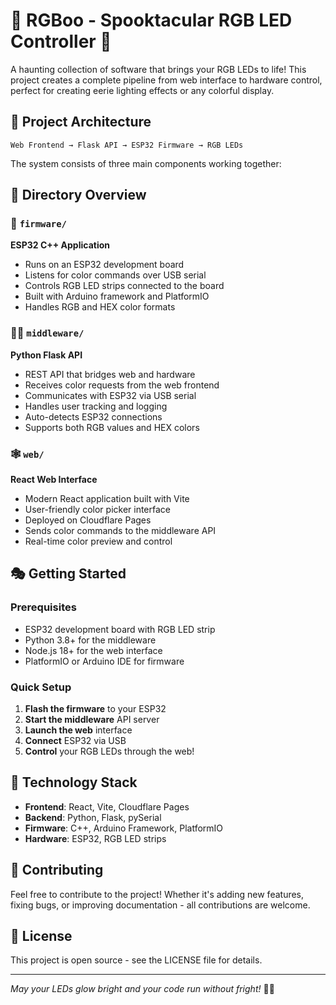 # 🎃 RGBoo - Spooktacular RGB LED Controller 👻

A haunting collection of software that brings your RGB LEDs to life! This project creates a complete pipeline from web interface to hardware control, perfect for creating eerie lighting effects or any colorful display.

## 🦇 Project Architecture

```
Web Frontend → Flask API → ESP32 Firmware → RGB LEDs
```

The system consists of three main components working together:

## 📁 Directory Overview

### 👻 `firmware/`
**ESP32 C++ Application**
- Runs on an ESP32 development board
- Listens for color commands over USB serial
- Controls RGB LED strips connected to the board
- Built with Arduino framework and PlatformIO
- Handles RGB and HEX color formats

### 🧙‍♀️ `middleware/`
**Python Flask API**
- REST API that bridges web and hardware
- Receives color requests from the web frontend
- Communicates with ESP32 via USB serial
- Handles user tracking and logging
- Auto-detects ESP32 connections
- Supports both RGB values and HEX colors

### 🕸️ `web/`
**React Web Interface**
- Modern React application built with Vite
- User-friendly color picker interface
- Deployed on Cloudflare Pages
- Sends color commands to the middleware API
- Real-time color preview and control

## 🎭 Getting Started

### Prerequisites
- ESP32 development board with RGB LED strip
- Python 3.8+ for the middleware
- Node.js 18+ for the web interface
- PlatformIO or Arduino IDE for firmware

### Quick Setup
1. **Flash the firmware** to your ESP32
2. **Start the middleware** API server
3. **Launch the web** interface
4. **Connect** ESP32 via USB
5. **Control** your RGB LEDs through the web!

## 🦴 Technology Stack

- **Frontend**: React, Vite, Cloudflare Pages
- **Backend**: Python, Flask, pySerial
- **Firmware**: C++, Arduino Framework, PlatformIO
- **Hardware**: ESP32, RGB LED strips

## 👹 Contributing

Feel free to contribute to the project! Whether it's adding new features, fixing bugs, or improving documentation - all contributions are welcome.

## 📜 License

This project is open source - see the LICENSE file for details.

---

*May your LEDs glow bright and your code run without fright!* 🎃✨ 